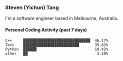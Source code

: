 ### Steven (Yichun) Tang

I'm a software engineer based in Melbourne, Australia.

#### Personal Coding Activity (past 7 days)
```
C++     ▓▓▓▓▓▓▓▓▓▓▓▓▓▓▓▓▓▓▓▓▓▓▓▓▓▓▓▓▓▓  46.17%
Text    ▓▓▓▓▓▓▓▓▓▓▓▓▓▓▓▓▓▓▓▓▓▓▓▓▓       39.83%
Python  ▓▓▓▓▓▓                          10.42%
other   ▓▓                               3.59%
```
